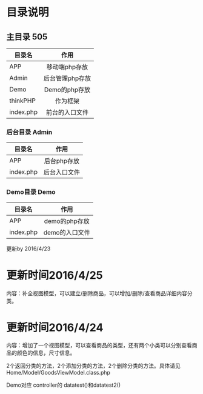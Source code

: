 ﻿# 目录说明

## 主目录 505

| 目录名        	| 作用          		| 
| ------------- |:-------------:	|
| APP      		| 移动端php存放 		|
| Admin      	| 后台管理php存放		| 
| Demo 			| Demo的php存放     	|
| thinkPHP 		| 作为框架 			|
| index.php 	| 前台的入口文件 		| 


### 后台目录 Admin
| 目录名        	| 作用          		| 
| ------------- |:-------------:	|
| APP      		| 后台php存放 		|
| index.php    	| 后台入口文件		|

### Demo目录 Demo 
| 目录名        	| 作用          		| 
| ------------- |:-------------:	|
| APP      		| demo的php存放 		|
| index.php    	| demo的入口文件		|
更新by 2016/4/23

# 更新时间2016/4/25
内容：补全视图模型，可以建立/删除商品，可以增加/删除/查看商品详细内容分类。

# 更新时间2016/4/24
内容：增加了一个视图模型，可以查看商品的类型，还有两个小类可以分别查看商品的颜色的信息，尺寸信息。


2个返回分类的方法，2个添加分类的方法，2个删除分类的方法。具体请见Home/Model/GoodsViewModel.class.php

Demo对应 controller的 datatest()和datatest2()

